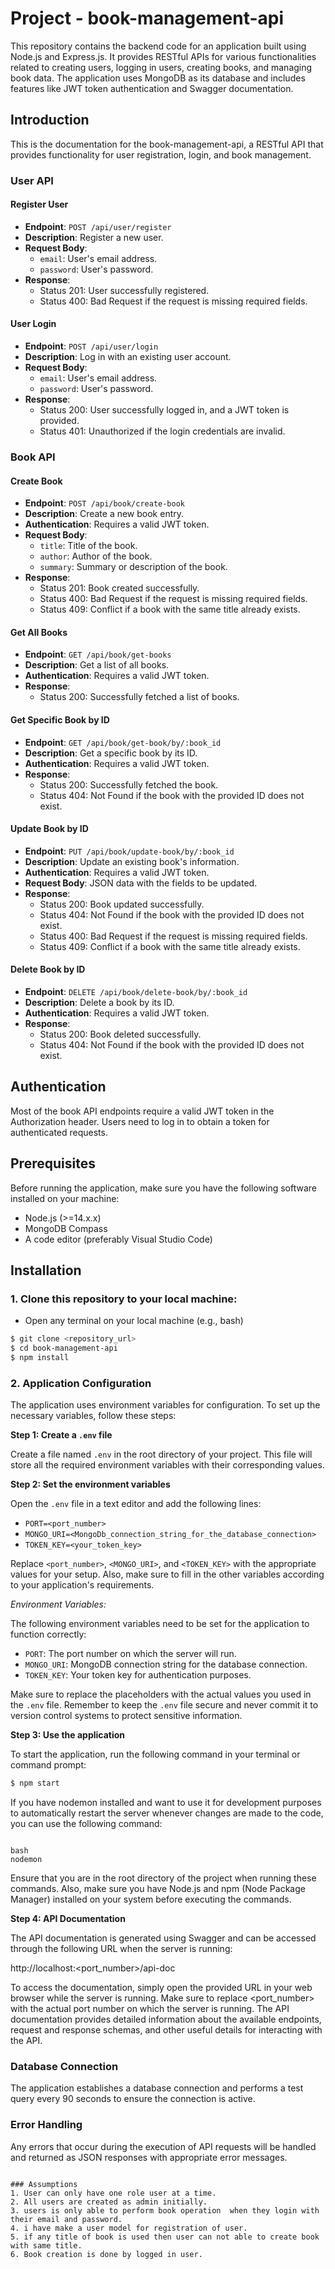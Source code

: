 # Project - book-management-api

This repository contains the backend code for an application built using Node.js and Express.js. It provides RESTful APIs for various functionalities related to creating users, logging in users, creating books, and managing book data. The application uses MongoDB as its database and includes features like JWT token authentication and Swagger documentation.

## Introduction

This is the documentation for the book-management-api, a RESTful API that provides functionality for user registration, login, and book management.

### User API

#### Register User
- **Endpoint**: `POST /api/user/register`
- **Description**: Register a new user.
- **Request Body**:
  - `email`: User's email address.
  - `password`: User's password.
- **Response**:
  - Status 201: User successfully registered.
  - Status 400: Bad Request if the request is missing required fields.

#### User Login
- **Endpoint**: `POST /api/user/login`
- **Description**: Log in with an existing user account.
- **Request Body**:
  - `email`: User's email address.
  - `password`: User's password.
- **Response**:
  - Status 200: User successfully logged in, and a JWT token is provided.
  - Status 401: Unauthorized if the login credentials are invalid.


### Book API

#### Create Book
- **Endpoint**: `POST /api/book/create-book`
- **Description**: Create a new book entry.
- **Authentication**: Requires a valid JWT token.
- **Request Body**:
  - `title`: Title of the book.
  - `author`: Author of the book.
  - `summary`: Summary or description of the book.
- **Response**:
  - Status 201: Book created successfully.
  - Status 400: Bad Request if the request is missing required fields.
  - Status 409: Conflict if a book with the same title already exists.

#### Get All Books
- **Endpoint**: `GET /api/book/get-books`
- **Description**: Get a list of all books.
- **Authentication**: Requires a valid JWT token.
- **Response**:
  - Status 200: Successfully fetched a list of books.

#### Get Specific Book by ID
- **Endpoint**: `GET /api/book/get-book/by/:book_id`
- **Description**: Get a specific book by its ID.
- **Authentication**: Requires a valid JWT token.
- **Response**:
  - Status 200: Successfully fetched the book.
  - Status 404: Not Found if the book with the provided ID does not exist.

#### Update Book by ID
- **Endpoint**: `PUT /api/book/update-book/by/:book_id`
- **Description**: Update an existing book's information.
- **Authentication**: Requires a valid JWT token.
- **Request Body**: JSON data with the fields to be updated.
- **Response**:
  - Status 200: Book updated successfully.
  - Status 404: Not Found if the book with the provided ID does not exist.
  - Status 400: Bad Request if the request is missing required fields.
  - Status 409: Conflict if a book with the same title already exists.

#### Delete Book by ID
- **Endpoint**: `DELETE /api/book/delete-book/by/:book_id`
- **Description**: Delete a book by its ID.
- **Authentication**: Requires a valid JWT token.
- **Response**:
  - Status 200: Book deleted successfully.
  - Status 404: Not Found if the book with the provided ID does not exist.

## Authentication

Most of the book API endpoints require a valid JWT token in the Authorization header. Users need to log in to obtain a token for authenticated requests.

## Prerequisites

Before running the application, make sure you have the following software installed on your machine:

- Node.js (>=14.x.x)
- MongoDB Compass
- A code editor (preferably Visual Studio Code)

## Installation

### 1. Clone this repository to your local machine:

- Open any terminal on your local machine (e.g., bash)

```bash
$ git clone <repository_url>
$ cd book-management-api
$ npm install
```

### 2. Application Configuration

The application uses environment variables for configuration. To set up the necessary variables, follow these steps:

**Step 1: Create a `.env` file**

Create a file named `.env` in the root directory of your project. This file will store all the required environment variables with their corresponding values.

**Step 2: Set the environment variables**

Open the `.env` file in a text editor and add the following lines:

- `PORT=<port_number>`
- `MONGO_URI=<MongoDb_connection_string_for_the_database_connection>`
- `TOKEN_KEY=<your_token_key>`

Replace `<port_number>`, `<MONGO_URI>`, and `<TOKEN_KEY>` with the appropriate values for your setup. Also, make sure to fill in the other variables according to your application's requirements.

*Environment Variables:*

The following environment variables need to be set for the application to function correctly:

- `PORT`: The port number on which the server will run.
- `MONGO_URI`: MongoDB connection string for the database connection.
- `TOKEN_KEY`: Your token key for authentication purposes.

Make sure to replace the placeholders with the actual values you used in the `.env` file. Remember to keep the `.env` file secure and never commit it to version control systems to protect sensitive information.

**Step 3: Use the application**

To start the application, run the following command in your terminal or command prompt:

```bash
$ npm start
```

If you have nodemon installed and want to use it for development purposes to automatically restart the server whenever changes are made to the code, you can use the following command:

```

bash
nodemon
```

Ensure that you are in the root directory of the project when running these commands. Also, make sure you have Node.js and npm (Node Package Manager) installed on your system before executing the commands.

**Step 4: API Documentation**

The API documentation is generated using Swagger and can be accessed through the following URL when the server is running:

http://localhost:<port_number>/api-doc

To access the documentation, simply open the provided URL in your web browser while the server is running. Make sure to replace <port_number> with the actual port number on which the server is running. The API documentation provides detailed information about the available endpoints, request and response schemas, and other useful details for interacting with the API.

### Database Connection

The application establishes a database connection and performs a test query every 90 seconds to ensure the connection is active.

### Error Handling

Any errors that occur during the execution of API requests will be handled and returned as JSON responses with appropriate error messages.
```

### Assumptions 
1. User can only have one role user at a time.
2. All users are created as admin initially.
3. users is only able to perform book operation  when they login with their email and password.
4. i have make a user model for registration of user.
5. if any title of book is used then user can not able to create book with same title.
6. Book creation is done by logged in user.



